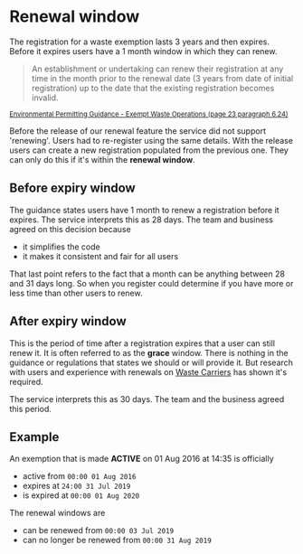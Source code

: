 # Renewal window

The registration for a waste exemption lasts 3 years and then expires. Before it expires users have a 1 month window in which they can renew.

> An establishment or undertaking can renew their registration at any time in the month prior to the renewal date (3 years from date of initial registration) up to the date that the existing registration becomes invalid.

<sub>[Environmental Permitting Guidance - Exempt Waste Operations (page 23 paragraph 6.24)](https://assets.publishing.service.gov.uk/government/uploads/system/uploads/attachment_data/file/69317/pb13631-ep2010exemptwaste.pdf)</sub>

Before the release of our renewal feature the service did not support 'renewing'. Users had to re-register using the same details. With the release users can create a new registration populated from the previous one. They can only do this if it's within the **renewal window**.

## Before expiry window

The guidance states users have 1 month to renew a registration before it expires. The service interprets this as 28 days. The team and business agreed on this decision because

- it simplifies the code
- it makes it consistent and fair for all users

That last point refers to the fact that a month can be anything between 28 and 31 days long. So when you register could determine if you have more or less time than other users to renew.

## After expiry window

This is the period of time after a registration expires that a user can still renew it. It is often referred to as the **grace** window. There is nothing in the guidance or regulations that states we should or will provide it. But research with users and experience with renewals on [Waste Carriers](/services/wcr/grace_window.md) has shown it's required.

The service interprets this as 30 days. The team and the business agreed this period.

## Example

An exemption that is made **ACTIVE** on 01 Aug 2016 at 14:35 is officially

- active from `00:00 01 Aug 2016`
- expires at `24:00 31 Jul 2019`
- is expired at `00:00 01 Aug 2020`

The renewal windows are

- can be renewed from `00:00 03 Jul 2019`
- can no longer be renewed from `00:00 31 Aug 2019`

